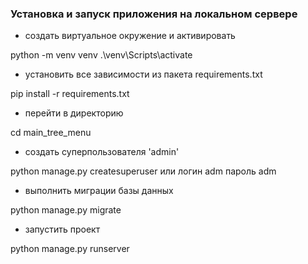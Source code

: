 ### Установка и запуск приложения на локальном сервере

- создать виртуальное окружение и активировать

python -m venv venv
.\venv\Scripts\activate

- установить все зависимости из пакета requirements.txt

pip install -r requirements.txt

- перейти в директорию

cd main_tree_menu

- создать суперпользователя 'admin'

python manage.py createsuperuser
или
логин adm
пароль adm

- выполнить миграции базы данных

python manage.py migrate

- запустить проект

python manage.py runserver


